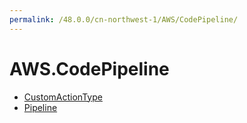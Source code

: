 ```yaml
---
permalink: /48.0.0/cn-northwest-1/AWS/CodePipeline/
---
```


# AWS.CodePipeline



* [CustomActionType](CustomActionType.md)
* [Pipeline](Pipeline.md)